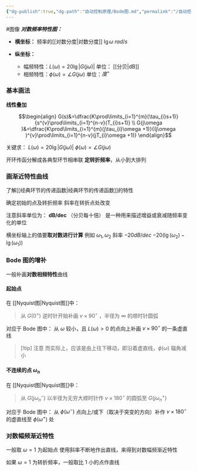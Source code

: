 ```yaml
---
{"dg-publish":true,"dg-path":"自动控制原理/Bode图.md","permalink":"/自动控制原理/Bode图/","dgPassFrontmatter":true,"noteIcon":"","created":"2024-05-21T15:20:27.724+08:00","updated":"2024-06-24T12:40:34.730+08:00"}
---
```


#图像 
***对数频率特性图：***
- **横坐标：**
	频率的[[对数分度\|对数分度]]   $\lg \omega$    $rad / s$
	
- **纵坐标：**
	- 幅频特性：$L(\omega)=20\lg |G(j\omega)|$    单位： [[分贝\|dB]]
	- 相频特性：$\phi(\omega)=\angle G(j\omega)$           单位：$度^{\circ}$

### 基本画法


**线性叠加**

$$\begin{align}
G(s)&=\dfrac{K\prod\limits_{i=1}^{m}(\tau_{i}s+1)}{s^{v}\prod\limits_{i=1}^{n-v}(T_{i}s+1)} \\
G(j\omega )&=\dfrac{K\prod\limits_{i=1}^{m}(j\tau_{i}\omega +1)}{(j\omega )^{v}\prod\limits_{i=1}^{n-v}(jT_{i}\omega +1)}
\end{align}$$

关键求： 
$L(\omega)=20\lg |G(j\omega)|$
$\phi(\omega)=\angle G(j\omega)$

开环传函分解成各典型环节相串联
**定转折频率**，从小到大排列




### 画渐近特性曲线
了解[[经典环节的传递函数\|经典环节的传递函数]]的特性

确定初始的点及转折频率
斜率在转折点处改变

注意斜率单位为：   **dB/dec**  （分贝每十倍）
	是一种用来描述增益或衰减随频率变化的单位

横坐标轴上的值要**取对数进行计算**
例如 $\omega_{1},\omega_{2}$  斜率 $-20dB/ dec$
$-20(\lg(\omega_{2})-\lg (\omega_{1}))$


### Bode 图的增补
一般补画**对数相频特性**曲线
#### 起始点
在 [[Nyquist图\|Nyquist图]]中：
>从 $G(0^{+})$ 逆时针开始补画 $v\times 90^{\circ}$ ，半径为 $\infty$ 的顺时针圆弧

对应于 Bode 图中：
从 $\omega$ 较小，且 $L(\omega)>0$ 的点向上补画 $v\times 90^{\circ}$ 的一条虚直线


>[!tip] 注意
>而实际上，应该是由上往下移动，即沿着虚直线，$\phi(\omega)$ 辐角减小

#### 不连续的点 $\omega_{n}$
在 [[Nyquist图\|Nyquist图]]中：
>从 $G(j\omega_{n}^{-})$ 以半径为无穷大顺时针作 $v\times 180^{\circ}$ 的圆弧至 $G(j\omega_{n}^{+})$

对应于 Bode 图中：
从 $\phi(\omega^{-})$ 点向上/或下（取决于突变的方向）补作 $v\times 180^{\circ}$ 的虚直线至 $\phi(\omega^{+})$ 处

### 对数幅频渐近特性
一般取 $\omega=1$ 为起始点
使用斜率不断地作出直线，来得到对数幅频渐近特性

如果 $\omega=1$ 为转折频率，一般取比 1 小的点作直线


